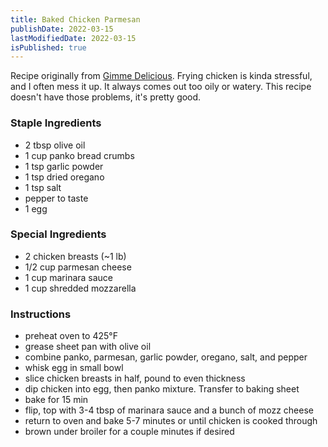 ```yaml
---
title: Baked Chicken Parmesan
publishDate: 2022-03-15
lastModifiedDate: 2022-03-15
isPublished: true
---
```


Recipe originally from [Gimme Delicious](https://gimmedelicious.com/baked-chicken-parmesan/). Frying 
chicken is kinda stressful, and I often mess it up. It always comes out too oily or watery. This recipe 
doesn't have those problems, it's pretty good. 

### Staple Ingredients
- 2 tbsp olive oil
- 1 cup panko bread crumbs
- 1 tsp garlic powder
- 1 tsp dried oregano
- 1 tsp salt
- pepper to taste
- 1 egg

### Special Ingredients
- 2 chicken breasts (~1 lb)
- 1/2 cup parmesan cheese
- 1 cup marinara sauce
- 1 cup shredded mozzarella

### Instructions
- preheat oven to 425°F
- grease sheet pan with olive oil
- combine panko, parmesan, garlic powder, oregano, salt, and pepper
- whisk egg in small bowl
- slice chicken breasts in half, pound to even thickness
- dip chicken into egg, then panko mixture. Transfer to baking sheet
- bake for 15 min
- flip, top with 3-4 tbsp of marinara sauce and a bunch of mozz cheese
- return to oven and bake 5-7 minutes or until chicken is cooked through
- brown under broiler for a couple minutes if desired